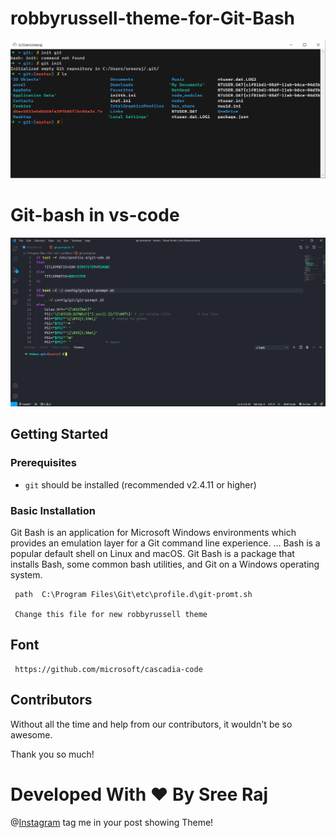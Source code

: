# robbyrussell-theme-for-Git-Bash

<p align="center"><img src="https://github.com/sreeraj11/robbyrussell-theme-for-Git-Bash/blob/main/bash.PNG?raw=true"></p>

# Git-bash in vs-code
<p align="center"><img src="https://github.com/sreeraj11/robbyrussell-theme-for-Git-Bash/blob/main/Capture.PNG?raw=true" alt="robbyrussell"></p>

## Getting Started

### Prerequisites

- `git` should be installed (recommended v2.4.11 or higher)

### Basic Installation

Git Bash is an application for Microsoft Windows environments which provides an emulation layer for a Git command line experience. ... Bash is a popular default shell on Linux and macOS. Git Bash is a package that installs Bash, some common bash utilities, and Git on a Windows operating system.

```shell
 path  C:\Program Files\Git\etc\profile.d\git-promt.sh

 Change this file for new robbyrussell theme
```
## Font
```shell
 https://github.com/microsoft/cascadia-code
```

## Contributors

Without all the time and help from our contributors, it wouldn't be so awesome.

Thank you so much!

# Developed With ❤️ By Sree Raj
@[Instagram](https://www.instagram.com/_sree_raj__/) tag me in your post showing Theme!
